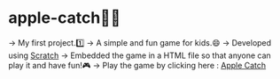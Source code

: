 # apple-catch🍎🍏

-> My first project.1️⃣
-> A simple and fun game for kids.😄
-> Developed using [Scratch](https://scratch.mit.edu/)
-> Embedded the game in a HTML file so that anyone can play it and have fun!🎮
-> Play the game by clicking here : [Apple Catch](https://adarsh-kn.github.io/apple-catch/)
